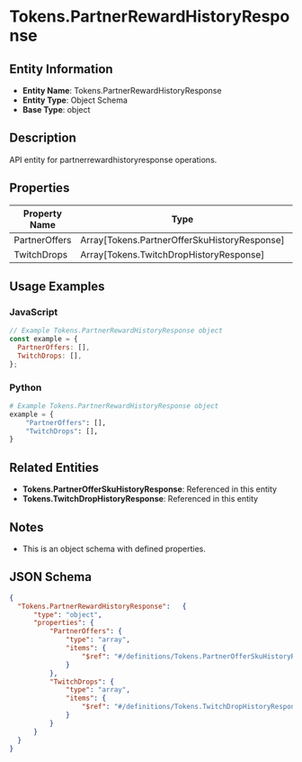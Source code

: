 # Tokens.PartnerRewardHistoryResponse

## Entity Information
- **Entity Name**: Tokens.PartnerRewardHistoryResponse
- **Entity Type**: Object Schema
- **Base Type**: object

## Description
API entity for partnerrewardhistoryresponse operations.

## Properties

| Property Name | Type | Description | Required |
|---------------|------|-------------|----------|
| PartnerOffers | Array[Tokens.PartnerOfferSkuHistoryResponse] |  | No |
| TwitchDrops | Array[Tokens.TwitchDropHistoryResponse] |  | No |

## Usage Examples

### JavaScript
```javascript
// Example Tokens.PartnerRewardHistoryResponse object
const example = {
  PartnerOffers: [],
  TwitchDrops: [],
};
```

### Python
```python
# Example Tokens.PartnerRewardHistoryResponse object
example = {
    "PartnerOffers": [],
    "TwitchDrops": [],
}
```

## Related Entities
- **Tokens.PartnerOfferSkuHistoryResponse**: Referenced in this entity
- **Tokens.TwitchDropHistoryResponse**: Referenced in this entity

## Notes
- This is an object schema with defined properties.

## JSON Schema
```json
{
  "Tokens.PartnerRewardHistoryResponse":   {
      "type": "object",
      "properties": {
          "PartnerOffers": {
              "type": "array",
              "items": {
                  "$ref": "#/definitions/Tokens.PartnerOfferSkuHistoryResponse"
              }
          },
          "TwitchDrops": {
              "type": "array",
              "items": {
                  "$ref": "#/definitions/Tokens.TwitchDropHistoryResponse"
              }
          }
      }
  }
}
```
